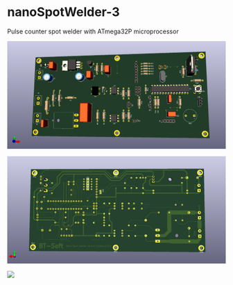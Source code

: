 # nanoSpotWelder-3
Pulse counter spot welder with ATmega32P microprocessor


![componens-side](KiCad/component-side.png)

![solder-side](KiCad/solder-side.png)

![](Docs/IMG_20181111_185210.jpg)
